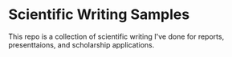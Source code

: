 # Scientific Writing Samples 

This repo is a collection of scientific writing I've done for reports, presenttaions, and scholarship applications. 


